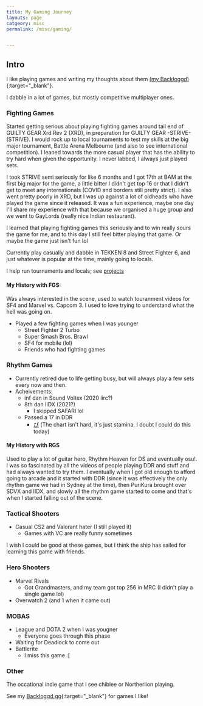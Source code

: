 ```yaml
---
title: My Gaming Journey
layouts: page
catgeory: misc 
permalink: /misc/gaming/


---
```

## Intro
I like playing games and writing my thoughts about them [(my Backloggd)](https://backloggd.com/u/patmeharder/){:target="_blank"}. 

I dabble in a lot of games, but mostly competitive multiplayer ones. 
### Fighting Games 
Started getting serious about playing fighting games around tail end of GUILTY GEAR Xrd Rev 2 (XRD), in preparation for GUILTY GEAR -STRIVE- (STRIVE). I would rock up to local tournaments to test my skills at the big major tournament, Battle Arena Melbourne (and also to see international competition). I leaned towards the more casual player that has the ability to try hard when given the opportunity. I never labbed, I always just played sets. 

I took STRIVE semi seriously for like 6 months and I got 17th at BAM at the first big major for the game, a little bitter I didn't get top 16 or that I didn't get to meet any internationals (COVID and borders still pretty strict). I also went pretty poorly in XRD, but I was up against a lot of oldheads who have played the game since it released. It was a fun experience, maybe one day I'll share my experience with that because we organised a huge group and we went to GayLords (really nice Indian restaurant). 

I learned that playing fighting games this seriously and to win really sours the game for me, and to this day I still feel bitter playing that game. Or maybe the game just isn't fun lol

Currently play casually and dabble in TEKKEN 8 and Street Fighter 6, and just whatever is popular at the time, mainly going to locals. 

I help run tournaments and locals; see [projects]({{base.url}}/projects/)

#### My History with FGS: 
Was always interested in the scene, used to watch touranment videos for SF4 and Marvel vs. Capcom 3. I used to love trying to understand what the hell was going on. 
- Played a few fighting games when I was younger
    - Street Fighter 2 Turbo
    - Super Smash Bros. Brawl
    - SF4 for mobile (lol)
    - Friends who had fighting games

### Rhythm Games 
- Currently retired due to life getting busy, but will always play a few sets every now and then. 
- Acheivements: 
    - inf dan in Sound Voltex (2020 iirc?)
    - 8th dan IIDX (2021?)
        - I skipped SAFARI lol 
    - Passed a 17 in DDR
        - [び](https://www.youtube.com/watch?v=z2R0HpBNkzQ) (The chart isn't hard, it's just stamina. I doubt I could do this today) 

#### My History with RGS 
Used to play a lot of guitar hero, Rhythm Heaven for DS and eventually osu!. I was so fascinated by all the videos of people playing DDR and stuff and had always wanted to try them. I eventually when I got old enough to afford going to arcade and it started with DDR (since it was effectively the only rhythm game we had in Sydney at the time), then PuriKura brought over SDVX and IIDX, and slowly all the rhythm game started to come and that's when I started falling out of the scene. 

### Tactical Shooters
- Casual CS2 and Valorant hater (I still played it)
    - Games with VC are really funny sometimes

I wish I could be good at these games, but I think the ship has sailed for learning this game with friends. 

### Hero Shooters 
- Marvel Rivals 
    - Got Grandmasters, and my team got top 256 in MRC (I didn't play a single game lol)
- Overwatch 2 (and 1 when it came out)

### MOBAS
- League and DOTA 2 when I was yougner
    - Everyone goes through this phase
- Waiting for Deadlock to come out
- Battlerite 
    - I miss this game :[

### Other 
The occational indie game that I see chiblee or Northerlion playing. 

See my [Backloggd.gg](https://backloggd.com/u/patmeharder/){:target="_blank"} for games I like! 